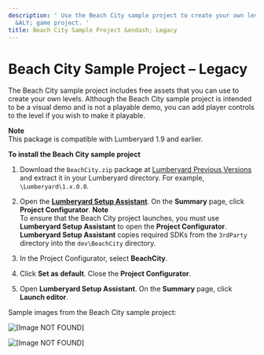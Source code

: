 ```yaml
---
description: ' Use the Beach City sample project to create your own levels in your
  &ALY; game project. '
title: Beach City Sample Project &endash; Legacy
---
```

# Beach City Sample Project – Legacy<a name="sample-level-beach-city-night-assets"></a>

The Beach City sample project includes free assets that you can use to create your own levels\. Although the Beach City sample project is intended to be a visual demo and is not a playable demo, you can add player controls to the level if you wish to make it playable\.

**Note**  
This package is compatible with Lumberyard 1\.9 and earlier\.

**To install the Beach City sample project**

1. Download the `BeachCity.zip` package at [Lumberyard Previous Versions](https://aws.amazon.com/lumberyard/downloads/previous-versions/) and extract it in your Lumberyard directory\. For example, `\Lumberyard\1.x.0.0`\.

1. Open the [**Lumberyard Setup Assistant**](lumberyard-launcher-using.md)\. On the **Summary** page, click **Project Configurator**\.
**Note**  
To ensure that the Beach City project launches, you must use **Lumberyard Setup Assistant** to open the **Project Configurator**\. **Lumberyard Setup Assistant** copies required SDKs from the `3rdParty` directory into the `dev\BeachCity` directory\.

1. In the Project Configurator, select **BeachCity**\.

1. Click **Set as default**\. Close the **Project Configurator**\.

1. Open **Lumberyard Setup Assistant**\. On the **Summary** page, click **Launch editor**\.

Sample images from the Beach City sample project:

![\[Image NOT FOUND\]](/images/userguide/samples-beachcity-1.png)

![\[Image NOT FOUND\]](/images/userguide/samples-beachcity-2.png)